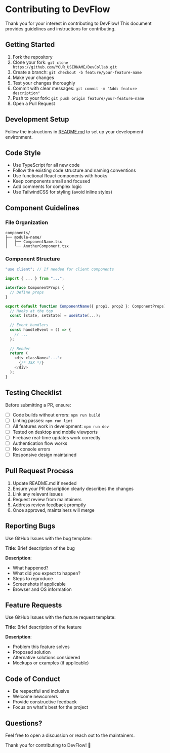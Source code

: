 # Contributing to DevFlow

Thank you for your interest in contributing to DevFlow! This document provides guidelines and instructions for contributing.

## Getting Started

1. Fork the repository
2. Clone your fork: `git clone https://github.com/YOUR_USERNAME/DevCollab.git`
3. Create a branch: `git checkout -b feature/your-feature-name`
4. Make your changes
5. Test your changes thoroughly
6. Commit with clear messages: `git commit -m "Add: feature description"`
7. Push to your fork: `git push origin feature/your-feature-name`
8. Open a Pull Request

## Development Setup

Follow the instructions in [README.md](./README.md) to set up your development environment.

## Code Style

- Use TypeScript for all new code
- Follow the existing code structure and naming conventions
- Use functional React components with hooks
- Keep components small and focused
- Add comments for complex logic
- Use TailwindCSS for styling (avoid inline styles)

## Component Guidelines

### File Organization
```
components/
├── module-name/
│   ├── ComponentName.tsx
│   └── AnotherComponent.tsx
```

### Component Structure
```typescript
"use client"; // If needed for client components

import { ... } from "...";

interface ComponentProps {
  // Define props
}

export default function ComponentName({ prop1, prop2 }: ComponentProps) {
  // Hooks at the top
  const [state, setState] = useState(...);
  
  // Event handlers
  const handleEvent = () => {
    // ...
  };
  
  // Render
  return (
    <div className="...">
      {/* JSX */}
    </div>
  );
}
```

## Testing Checklist

Before submitting a PR, ensure:

- [ ] Code builds without errors: `npm run build`
- [ ] Linting passes: `npm run lint`
- [ ] All features work in development: `npm run dev`
- [ ] Tested on desktop and mobile viewports
- [ ] Firebase real-time updates work correctly
- [ ] Authentication flow works
- [ ] No console errors
- [ ] Responsive design maintained

## Pull Request Process

1. Update README.md if needed
2. Ensure your PR description clearly describes the changes
3. Link any relevant issues
4. Request review from maintainers
5. Address review feedback promptly
6. Once approved, maintainers will merge

## Reporting Bugs

Use GitHub Issues with the bug template:

**Title**: Brief description of the bug

**Description**:
- What happened?
- What did you expect to happen?
- Steps to reproduce
- Screenshots if applicable
- Browser and OS information

## Feature Requests

Use GitHub Issues with the feature request template:

**Title**: Brief description of the feature

**Description**:
- Problem this feature solves
- Proposed solution
- Alternative solutions considered
- Mockups or examples (if applicable)

## Code of Conduct

- Be respectful and inclusive
- Welcome newcomers
- Provide constructive feedback
- Focus on what's best for the project

## Questions?

Feel free to open a discussion or reach out to the maintainers.

Thank you for contributing to DevFlow! 🚀

